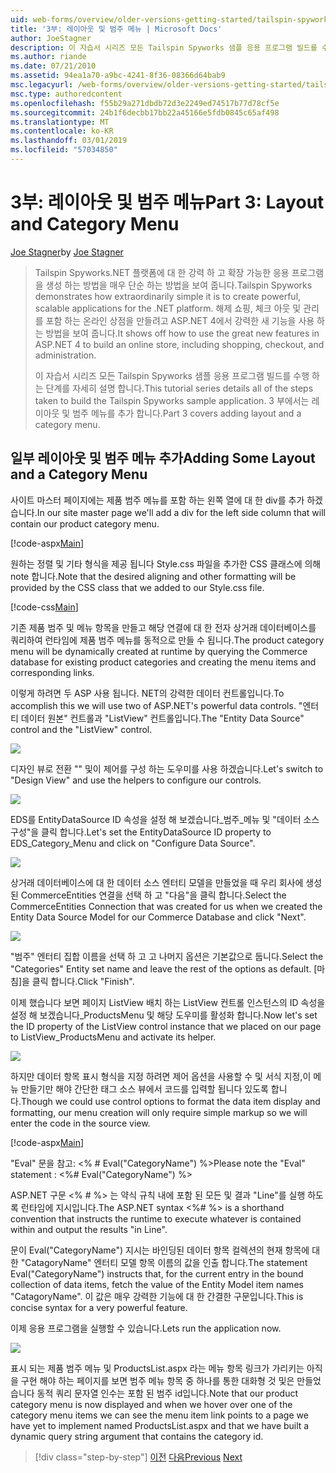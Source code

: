 ```yaml
---
uid: web-forms/overview/older-versions-getting-started/tailspin-spyworks/tailspin-spyworks-part-3
title: '3부: 레이아웃 및 범주 메뉴 | Microsoft Docs'
author: JoeStagner
description: 이 자습서 시리즈 모든 Tailspin Spyworks 샘플 응용 프로그램 빌드를 수행 하는 단계를 자세히 설명 합니다. 3 부에서는 레이아웃 및 범주 메뉴를 추가 합니다.
ms.author: riande
ms.date: 07/21/2010
ms.assetid: 94ea1a70-a9bc-4241-8f36-08366d64bab9
msc.legacyurl: /web-forms/overview/older-versions-getting-started/tailspin-spyworks/tailspin-spyworks-part-3
msc.type: authoredcontent
ms.openlocfilehash: f55b29a271dbdb72d3e2249ed74517b77d78cf5e
ms.sourcegitcommit: 24b1f6decbb17bb22a45166e5fdb0845c65af498
ms.translationtype: MT
ms.contentlocale: ko-KR
ms.lasthandoff: 03/01/2019
ms.locfileid: "57034850"
---
```

<a name="part-3-layout-and-category-menu"></a><span data-ttu-id="64e70-104">3부: 레이아웃 및 범주 메뉴</span><span class="sxs-lookup"><span data-stu-id="64e70-104">Part 3: Layout and Category Menu</span></span>
====================
<span data-ttu-id="64e70-105">[Joe Stagner](https://github.com/JoeStagner)</span><span class="sxs-lookup"><span data-stu-id="64e70-105">by [Joe Stagner](https://github.com/JoeStagner)</span></span>

> <span data-ttu-id="64e70-106">Tailspin Spyworks.NET 플랫폼에 대 한 강력 하 고 확장 가능한 응용 프로그램을 생성 하는 방법을 매우 단순 하는 방법을 보여 줍니다.</span><span class="sxs-lookup"><span data-stu-id="64e70-106">Tailspin Spyworks demonstrates how extraordinarily simple it is to create powerful, scalable applications for the .NET platform.</span></span> <span data-ttu-id="64e70-107">해제 쇼핑, 체크 아웃 및 관리를 포함 하는 온라인 상점을 만들려고 ASP.NET 4에서 강력한 새 기능을 사용 하는 방법을 보여 줍니다.</span><span class="sxs-lookup"><span data-stu-id="64e70-107">It shows off how to use the great new features in ASP.NET 4 to build an online store, including shopping, checkout, and administration.</span></span>
> 
> <span data-ttu-id="64e70-108">이 자습서 시리즈 모든 Tailspin Spyworks 샘플 응용 프로그램 빌드를 수행 하는 단계를 자세히 설명 합니다.</span><span class="sxs-lookup"><span data-stu-id="64e70-108">This tutorial series details all of the steps taken to build the Tailspin Spyworks sample application.</span></span> <span data-ttu-id="64e70-109">3 부에서는 레이아웃 및 범주 메뉴를 추가 합니다.</span><span class="sxs-lookup"><span data-stu-id="64e70-109">Part 3 covers adding layout and a category menu.</span></span>


## <a id="_Toc260221669"></a>  <span data-ttu-id="64e70-110">일부 레이아웃 및 범주 메뉴 추가</span><span class="sxs-lookup"><span data-stu-id="64e70-110">Adding Some Layout and a Category Menu</span></span>

<span data-ttu-id="64e70-111">사이트 마스터 페이지에는 제품 범주 메뉴를 포함 하는 왼쪽 열에 대 한 div를 추가 하겠습니다.</span><span class="sxs-lookup"><span data-stu-id="64e70-111">In our site master page we'll add a div for the left side column that will contain our product category menu.</span></span>

[!code-aspx[Main](tailspin-spyworks-part-3/samples/sample1.aspx)]

<span data-ttu-id="64e70-112">원하는 정렬 및 기타 형식을 제공 됩니다 Style.css 파일을 추가한 CSS 클래스에 의해 note 합니다.</span><span class="sxs-lookup"><span data-stu-id="64e70-112">Note that the desired aligning and other formatting will be provided by the CSS class that we added to our Style.css file.</span></span>

[!code-css[Main](tailspin-spyworks-part-3/samples/sample2.css)]

<span data-ttu-id="64e70-113">기존 제품 범주 및 메뉴 항목을 만들고 해당 연결에 대 한 전자 상거래 데이터베이스를 쿼리하여 런타임에 제품 범주 메뉴를 동적으로 만들 수 됩니다.</span><span class="sxs-lookup"><span data-stu-id="64e70-113">The product category menu will be dynamically created at runtime by querying the Commerce database for existing product categories and creating the menu items and corresponding links.</span></span>

<span data-ttu-id="64e70-114">이렇게 하려면 두 ASP 사용 됩니다. NET의 강력한 데이터 컨트롤입니다.</span><span class="sxs-lookup"><span data-stu-id="64e70-114">To accomplish this we will use two of ASP.NET's powerful data controls.</span></span> <span data-ttu-id="64e70-115">"엔터티 데이터 원본" 컨트롤과 "ListView" 컨트롤입니다.</span><span class="sxs-lookup"><span data-stu-id="64e70-115">The "Entity Data Source" control and the "ListView" control.</span></span>

![](tailspin-spyworks-part-3/_static/image1.jpg)

<span data-ttu-id="64e70-116">디자인 뷰로 전환 "" 및이 제어를 구성 하는 도우미를 사용 하겠습니다.</span><span class="sxs-lookup"><span data-stu-id="64e70-116">Let's switch to "Design View" and use the helpers to configure our controls.</span></span>

![](tailspin-spyworks-part-3/_static/image2.jpg)

<span data-ttu-id="64e70-117">EDS를 EntityDataSource ID 속성을 설정 해 보겠습니다\_범주\_메뉴 및 "데이터 소스 구성"을 클릭 합니다.</span><span class="sxs-lookup"><span data-stu-id="64e70-117">Let's set the EntityDataSource ID property to EDS\_Category\_Menu and click on "Configure Data Source".</span></span>

![](tailspin-spyworks-part-3/_static/image3.jpg)

<span data-ttu-id="64e70-118">상거래 데이터베이스에 대 한 데이터 소스 엔터티 모델을 만들었을 때 우리 회사에 생성 된 CommerceEntities 연결을 선택 하 고 "다음"을 클릭 합니다.</span><span class="sxs-lookup"><span data-stu-id="64e70-118">Select the CommerceEntities Connection that was created for us when we created the Entity Data Source Model for our Commerce Database and click "Next".</span></span>

![](tailspin-spyworks-part-3/_static/image4.jpg)

<span data-ttu-id="64e70-119">"범주" 엔터티 집합 이름을 선택 하 고 고 나머지 옵션은 기본값으로 둡니다.</span><span class="sxs-lookup"><span data-stu-id="64e70-119">Select the "Categories" Entity set name and leave the rest of the options as default.</span></span> <span data-ttu-id="64e70-120">[마침]을 클릭 합니다.</span><span class="sxs-lookup"><span data-stu-id="64e70-120">Click "Finish".</span></span>

<span data-ttu-id="64e70-121">이제 했습니다 보면 페이지 ListView 배치 하는 ListView 컨트롤 인스턴스의 ID 속성을 설정 해 보겠습니다\_ProductsMenu 및 해당 도우미를 활성화 합니다.</span><span class="sxs-lookup"><span data-stu-id="64e70-121">Now let's set the ID property of the ListView control instance that we placed on our page to ListView\_ProductsMenu and activate its helper.</span></span>

![](tailspin-spyworks-part-3/_static/image5.jpg)

<span data-ttu-id="64e70-122">하지만 데이터 항목 표시 형식을 지정 하려면 제어 옵션을 사용할 수 및 서식 지정,이 메뉴 만들기만 해야 간단한 태그 소스 뷰에서 코드를 입력할 됩니다 있도록 합니다.</span><span class="sxs-lookup"><span data-stu-id="64e70-122">Though we could use control options to format the data item display and formatting, our menu creation will only require simple markup so we will enter the code in the source view.</span></span>

[!code-aspx[Main](tailspin-spyworks-part-3/samples/sample3.aspx)]

<span data-ttu-id="64e70-123">"Eval" 문을 참고: &lt;% # Eval("CategoryName") %&gt;</span><span class="sxs-lookup"><span data-stu-id="64e70-123">Please note the "Eval" statement : &lt;%# Eval("CategoryName") %&gt;</span></span>

<span data-ttu-id="64e70-124">ASP.NET 구문 &lt;% # %&gt; 는 약식 규칙 내에 포함 된 모든 및 결과 "Line"를 실행 하도록 런타임에 지시입니다.</span><span class="sxs-lookup"><span data-stu-id="64e70-124">The ASP.NET syntax &lt;%# %&gt; is a shorthand convention that instructs the runtime to execute whatever is contained within and output the results "in Line".</span></span>

<span data-ttu-id="64e70-125">문이 Eval("CategoryName") 지시는 바인딩된 데이터 항목 컬렉션의 현재 항목에 대 한 "CatagoryName" 엔터티 모델 항목 이름의 값을 인출 합니다.</span><span class="sxs-lookup"><span data-stu-id="64e70-125">The statement Eval("CategoryName") instructs that, for the current entry in the bound collection of data items, fetch the value of the Entity Model item names "CatagoryName".</span></span> <span data-ttu-id="64e70-126">이 값은 매우 강력한 기능에 대 한 간결한 구문입니다.</span><span class="sxs-lookup"><span data-stu-id="64e70-126">This is concise syntax for a very powerful feature.</span></span>

<span data-ttu-id="64e70-127">이제 응용 프로그램을 실행할 수 있습니다.</span><span class="sxs-lookup"><span data-stu-id="64e70-127">Lets run the application now.</span></span>

![](tailspin-spyworks-part-3/_static/image6.jpg)

<span data-ttu-id="64e70-128">표시 되는 제품 범주 메뉴 및 ProductsList.aspx 라는 메뉴 항목 링크가 가리키는 아직을 구현 해야 하는 페이지를 보면 범주 메뉴 항목 중 하나를 통한 대화형 것 및은 만들었습니다 동적 쿼리 문자열 인수는 포함 된  범주 id입니다.</span><span class="sxs-lookup"><span data-stu-id="64e70-128">Note that our product category menu is now displayed and when we hover over one of the category menu items we can see the menu item link points to a page we have yet to implement named ProductsList.aspx and that we have built a dynamic query string argument that contains the category id.</span></span>

> [!div class="step-by-step"]
> <span data-ttu-id="64e70-129">[이전](tailspin-spyworks-part-2.md)
> [다음](tailspin-spyworks-part-4.md)</span><span class="sxs-lookup"><span data-stu-id="64e70-129">[Previous](tailspin-spyworks-part-2.md)
[Next](tailspin-spyworks-part-4.md)</span></span>
